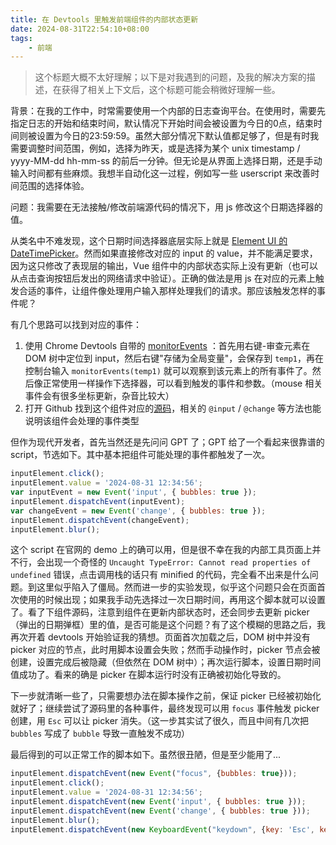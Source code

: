 ```yaml
---
title: 在 Devtools 里触发前端组件的内部状态更新
date: 2024-08-31T22:54:10+08:00
tags:
    - 前端
---
```


> 这个标题大概不太好理解；以下是对我遇到的问题，及我的解决方案的描述，在获得了相关上下文后，这个标题可能会稍微好理解一些。

背景：在我的工作中，时常需要使用一个内部的日志查询平台。在使用时，需要先指定日志的开始和结束时间，默认情况下开始时间会被设置为今日的0点，结束时间则被设置为今日的23:59:59。虽然大部分情况下默认值都足够了，但是有时我需要调整时间范围，例如，选择为昨天，或是选择为某个 unix timestamp / yyyy-MM-dd hh-mm-ss 的前后一分钟。但无论是从界面上选择日期，还是手动输入时间都有些麻烦。我想半自动化这一过程，例如写一些 userscript 来改善时间范围的选择体验。

问题：我需要在无法接触/修改前端源代码的情况下，用 js 修改这个日期选择器的值。

从类名中不难发现，这个日期时间选择器底层实际上就是 [Element UI 的 DateTimePicker](https://element.eleme.io/#/zh-CN/component/datetime-picker)。然而如果直接修改对应的 input 的 value，并不能满足要求，因为这只修改了表现层的输出，Vue 组件中的内部状态实际上没有更新（也可以从点击查询按钮后发出的网络请求中验证）。正确的做法是用 js 在对应的元素上触发合适的事件，让组件像处理用户输入那样处理我们的请求。那应该触发怎样的事件呢？

有几个思路可以找到对应的事件：
1. 使用 Chrome Devtools 自带的 [monitorEvents](https://developer.chrome.com/blog/quickly-monitor-events-from-the-console-panel-2?hl=zh-cn) ：首先用右键-审查元素在 DOM 树中定位到 input，然后右键"存储为全局变量"，会保存到 `temp1`，再在控制台输入 `monitorEvents(temp1)` 就可以观察到该元素上的所有事件了。然后像正常使用一样操作下选择器，可以看到触发的事件和参数。（mouse 相关事件会有很多坐标更新，杂音比较大）
2. 打开 Github 找到这个组件对应的[源码](https://github.com/ElemeFE/element/blob/dev/packages/date-picker/src/picker.vue#L2)，相关的 `@input` / `@change`  等方法也能说明该组件会处理的事件类型

但作为现代开发者，首先当然还是先问问 GPT 了；GPT 给了一个看起来很靠谱的 script，节选如下。其中基本把组件可能处理的事件都触发了一次。
```js
inputElement.click();
inputElement.value = '2024-08-31 12:34:56';
var inputEvent = new Event('input', { bubbles: true });
inputElement.dispatchEvent(inputEvent);
var changeEvent = new Event('change', { bubbles: true });
inputElement.dispatchEvent(changeEvent);
inputElement.blur();
```

这个 script 在官网的 demo 上的确可以用，但是很不幸在我的内部工具页面上并不行，会出现一个奇怪的 `Uncaught TypeError: Cannot read properties of undefined` 错误，点击调用栈的话只有 minified 的代码，完全看不出来是什么问题。到这里似乎陷入了僵局。然而进一步的实验发现，似乎这个问题只会在页面首次使用的时候出现；如果我手动先选择过一次日期时间，再用这个脚本就可以设置了。看了下组件源码，注意到组件在更新内部状态时，还会同步去更新 picker（弹出的日期弹框）里的值，是否可能是这个问题？有了这个模糊的思路之后，我再次开着 devtools 开始验证我的猜想。页面首次加载之后，DOM 树中并没有 picker 对应的节点，此时用脚本设置会失败；然而手动操作时，picker 节点会被创建，设置完成后被隐藏（但依然在 DOM 树中）；再次运行脚本，设置日期时间值成功了。看来的确是 picker 在脚本运行时没有正确被初始化导致的。

下一步就清晰一些了，只需要想办法在脚本操作之前，保证 picker 已经被初始化就好了；继续尝试了源码里的各种事件，最终发现可以用 `focus` 事件触发 picker 创建，用 `Esc` 可以让 picker 消失。（这一步其实试了很久，而且中间有几次把 `bubbles` 写成了 `bubble` 导致一直触发不成功）

最后得到的可以正常工作的脚本如下。虽然很丑陋，但是至少能用了...
```js
inputElement.dispatchEvent(new Event("focus", {bubbles: true}));
inputElement.click();
inputElement.value = '2024-08-31 12:34:56';
inputElement.dispatchEvent(new Event('input', { bubbles: true }));
inputElement.dispatchEvent(new Event('change', { bubbles: true }));
inputElement.blur();
inputElement.dispatchEvent(new KeyboardEvent("keydown", {key: 'Esc', keyCode: 27, bubbles: true}));
```